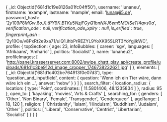 {
  _id: ObjectId('681d1c19e8126a01fc04ff50'),
  username: 'lunaneu',
  firstname: 'example',
  lastname: 'mample',
  email: 'luna@ji5.de',
  password_hash: '$2y$10$9P8MGw.6o.X.tPY9K.BTKu5NzjFGyQ1bnNXJ6em5MO/SeTI4qvs0a',
  verification_code: null,
  verification_code_expiry: null,
  is_verified: true,
  fingerprint_hash: '$2y$10$Oe/v8PxRt2e9xa71/uIQ1.ihbPrREZYL9YoXK95SLRT3YoYgjlkWC',
  profile: {
    topSection: {
      age: 23,
      infoBubbles: {
        career: 'sgv',
        languages: [ 'Afrikaans', 'Amharic' ],
        politics: 'Socialist'
      },
      name: 'lunaneu2',
      profileImages: [
        'http://panel.krasserserver.com:8002/swipe_chatt_play_api/create_profile/uploads/681d1c3be912d_image_cropper_1746738232621.jpg'
      ]
    },
    elements: [
      {
        _id: ObjectId('681d1c402be764913f0e07d3'),
        type: 'question_and_inputfield',
        content: {
          question: 'Wenn ich ein Tier wäre, dann wäre ich ein …',
          answer: 'hebw'
        }
      }
    ]
  },
  search_filter: {
    location_radius: {
      location: { type: 'Point', coordinates: [ 11.5801406, 48.1235834 ] },
      radius: 95
    },
    open_to: [ 'kayaking', 'movies', 'Arts & Crafts' ],
    searching_for: {
      genders: [ 'Other', 'Non Binary', 'Female', 'Transgender', 'Genderqueer' ],
      ageRange: [ 18, 120 ],
      religion: [
        'Christianity',
        'Islam',
        'Hinduism',
        'Buddhism',
        'Judaism',
        'Other'
      ],
      politics: [
        'Liberal',
        'Conservative',
        'Centrist',
        'Libertarian',
        'Socialist'
      ]
    }
  }
}